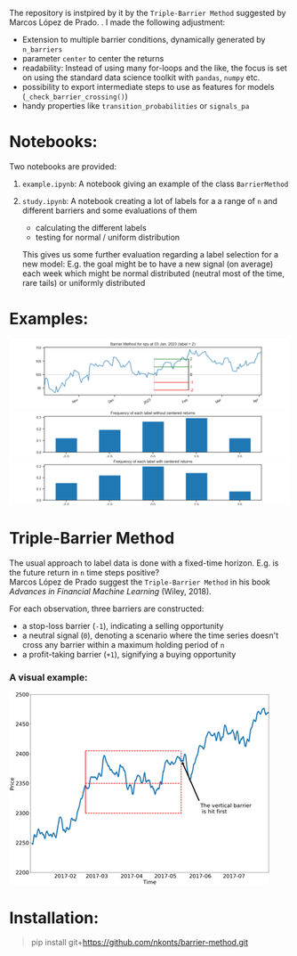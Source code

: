 
The repository is instpired by it by the `Triple-Barrier Method` suggested by Marcos López de Prado. . I made the following adjustment:

- Extension to multiple barrier conditions, dynamically generated by `n_barriers`
- parameter `center` to center the returns
- readability: Instead of using many for-loops and the like, the focus is set on using the standard data science toolkit with `pandas`, `numpy` etc.
- possibility to export intermediate steps to use as features for models (`_check_barrier_crossing()`)
- handy properties like `transition_probabilities` or `signals_pa`

# Notebooks:

Two notebooks are provided:

1) `example.ipynb`: A notebook giving an example of the class `BarrierMethod`
2) `study.ipynb`: A notebook creating a lot of labels for a a range of `n` and different barriers and some evaluations of them
    -  calculating the different labels
    - testing for normal / uniform distribution

    This gives us some further evaluation regarding a label selection for a new model: E.g. the goal might be to have a new signal (on average) each week which might be normal distributed (neutral most of the time, rare tails) or uniformly distributed 
    

# Examples:
![Barrier Method](figures/barrier_method_example.png "Barrier Method")
![Barrier Frequency](figures/barrier_freq.png "Barrier Frequency")
![Barrier Frequency Centered](figures/barrier_freq_centered.png "Barrier Frequency Centered")

# Triple-Barrier Method

The usual approach to label data is done with a fixed-time horizon. E.g. is the future return in `n` time steps positive?   
Marcos López de Prado suggest the `Triple-Barrier Method` in his book *Advances in Financial Machine Learning* (Wiley, 2018). 

For each observation, three barriers are constructed:   
- a stop-loss barrier (`-1`), indicating a selling opportunity
- a neutral signal (`0`), denoting a scenario where the time series doesn't cross any barrier within a maximum holding period of `n`
- a profit-taking barrier (`+1`), signifying a buying opportunity

### A visual example:
![Triple-Barrier Method](references/triple_barrier.png "Triple-Barrier Method")




# Installation:

>pip install git+https://github.com/nkonts/barrier-method.git
